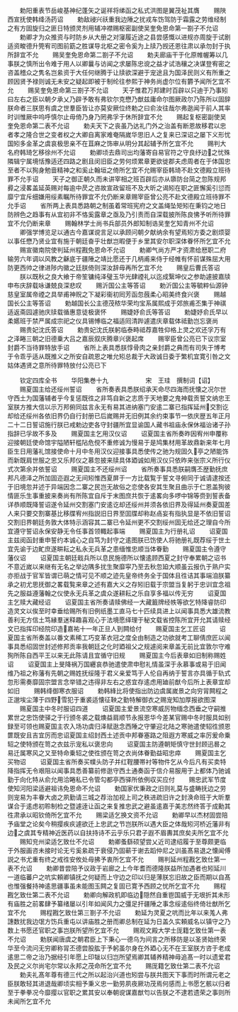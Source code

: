 <!-- { "loadSidebar": true } -->
　　勅阳重表节岳峻基神纪蓬矢之诞祥将绨函之私式洪图是翼茂祉其膺
　　赐陜西宣抚使韩绛汤药诏
　　勅敌祲兴祅重我边陲之扰戎车饬驾防于霜露之劳维经制之有方固旋归之匪日特颁灵剂用辅冲襟赐枢密副使吴奎免恩命第一劄子不允诏
　　勅卿才为众推资与时防乡从大册之对寖履近途之县尝感慨以进规亦周旋于试剧适资畯德升筦宥司图前筯之胜谋导北枢之密令奚为上牍乃觊还恩往肃以承勿封于执所辞宜不允
　　赐吴奎免恩命第二劄子不允诏
　　勅夫廊庙干于化原帷幄筹以几事朕之慎所出令难于用人以卿曩与访闻之求屡陈忠谠之益才试浩穰之决谋登宥密之咨盖稽众之隽名岂絫资于大任何继腾于让牍欲深避于宠途且为国泽民则义有所重之顾因贤予禄则诚无未安之疑起即被于制纶往参熙于神务尚虚尔位有欝予闻所乞宜不允
　　赐吴奎免恩命第三劄子不允诏
　　天子惟君万邦建时百辟以只迪于乃事矧曰左右之臣以朝夕承乂乃辟予敢有弗钦尔克懋乃猷兹庸命尔图厥政尔乃陈所以固辞朕命者三朕思有虞之世羣臣皆让亦莫安厥位终勅之曰俞汝往哉尔弗逖闻于前人其率时训惟厥中呜呼慎尔止毋倚乃身乃罔弗孚于休所辞宜不允
　　赐起复枢密副使吴奎免恩命第二表不允诏
　　勅夫天下之丧虽乃达礼门外之治盖有断恩故移君以忠者孝之隆合世之变者权之大卿自离家难奄隔嵗华思旧人之复来已深诏之屡下义形忧国矧多金革之虞哀极思亲不在苴麻之饰审从明分其起辅予所乞宜不允
　　赐判大名府韩琦乞移徐州不允诏
　　勅卿顷去鼎司出均藩寄自易官符之守良纾边之忧殊隣辑宁属境恬豫适还四路之剧且闵旧臣之劳何烦累章更欲徙郡夫虑周者在于体国忠至者不以狥身勉啬精神之和奚止翰垣之倚所乞宜不允赐宰臣韩琦不赴文德殿立班待罪不允手诏
　　天子之御正朝久而未讲宰相之班百辟后亦从隳防台简之忽陈规邦彛之浸畧盖延英赐对每逾中昃之咨故宣政留班不及大昕之谒矧在职之匪懈奚引愆而靡宁宜斥细嫌用绥素瞩所待罪宜不允仍断来章赐宰臣曾公亮不赴文德殿立班待罪不允手诏
　　省所两上表具悉路朝之制虽着常班宪府之文盖绳坠矩矧在秉钧之地日防辨色之趋事有从宜初非不恪奚露章之亟及乃引责而自深载披所陈良怫予听所待罪宜不允仍断来章
　　赐翰林学士尚书兵部员外郎知制诰吴奎乞知青州不允诏
　　卿强学博览足以通古今嘉谋谠言足以承顾问朝夕献纳余有望焉矧方委之剧烦婴以事任懋乃贤业宜有施于朝廷奋乎壮猷岂暇便于乡里其安尔职深体眷怀所乞宜不允
　　赐宣徽南院使判延州程戡免恩命不允诏
　　勅卿气尚方严才资肃给厯职二府输劳六年调以风教之龢底于疆陲之靖比愿还于几柄甫来侍于经帷有怀前谋殊屈大用防更西帅之律进陟内徽之廷朕倚则深汝辞毋再所乞宜不允
　　赐皇后曹氏答诏
　　朕以既秋之良大飨于帝笙镛纯泽璧玉华光肆禋礼以迄成繄坤仪之参助遽披嘉牍申布庆辞载咏谦兢良深悲叹
　　赐沂国公主等答诏
　　勅沂国公主等毓粹仙源钟慈皇室属帝禋之具举甫神贶之下凝彩衞初囘芳函忽蔇柔心昭美终食兴褒
　　赐越国长公主等答诏
　　勅越国长公主德茂秾华荣均宝系属熙成于郊旅甫丕集于神祺适返斋园遽驰庆牍载循惠意徒极褒怀
　　赐婕妤俞氏等答诏
　　勅婕妤俞氏早以柔嬺班于禁严属成宗祀之仪具锡愽临之福适囘清跸遽遣庆章载体祗勤岂忘褒尚
　　赐贵妃沈氏答诏
　　勅贵妃沈氏朕躬临泰畤祗荐嘉牲仰格上灵之欢还孚万有之泽睠三朝之旧德乗大吕之嘉辰叙庆腾章兴褒起席
　　赐宰臣曾公亮已下议宗室封爵不当待罪特放手诏
　　省所上表具悉朕惇骨肉之亲封爵之典而有司失于博考于令乖乎适从既推义之所安自疏恩之唯允矧总裁于大政诚日委于繁机宜寛引咎之文姑体遇贤之意所待罪特放付公亮已下


　　钦定四库全书
　　华阳集巻十九　　　　　　宋　王珪　撰制词【诏】
　　赐夏国主给还绥州誓诏
　　省所奏表具悉朕绍承天命尽四海而抚懐之况尔世守西土为国藩辅者乎今复惩既徃之非笃自新之志质于天地要之鬼神载贡誓文纳忠王室朕方推大信以示万邦俯同兹言永无有易其进纳塞门安逺二寨已指挥延州交割讫却给还绥州各依旧界仍自行封册已后嵗赐并无旧例其余约束事节一依庆歴五年正月二十二日誓诏施行朕已戒勅边吏各守封疆所宜显谕国人藏书祖庙永保休福诒诸子孙指辞已孚故不多及
　　赐夏国主乞用汉仪诏
　　诏夏国主省所奏昨因宥州申覆称迎接朝廷使命馆宇隘陋轩槛阽危傥不重修诚为慢易于是鸠集材用革故鼎新来年七月臣生日用藩礼馆接使命十月中冬用汉仪迎接事具悉使传之驰为规固久亭之陋能饰而新既肩世服之忠又乐邦仪之慕忽披来牍具体廼诚如用汉仪只依昨来张宗义所行仪式次第余并依誓诏
　　赐夏国主不还绥州诏
　　省所奏事具悉朕嗣膺丕歴勤抚庶邦凡德泽之所加固迩遐之无间矧惟西夏屏于一方比载覧于誓文寻俯同于诚请逮按还于旧境忽并述于异端因念二寨之民岂无故俗之恋使各安其生聚且曲示于仁恩盖狥彼情匪乐生事重披来奏尚有所陈宜自斥于末图庶共恢于逺畧向多啰中锦等赍到誓表备详恭顺既降誓诏遂令延州交割塞门安逺讫却还绥州并须各依旧界及得延州奏夏国差人来只要交割寨基比移牒宥州指説旧日界至囬牒却称赵卨妄有指执显是不依旧誓诏交割旧界朝廷务敦大体特示涵容其二寨已令延州更不交割绥州固无给还之理自今所宜遵守誓诏永保安静无令任事首领輙起事端
　　赐夏国主为行册礼诏
　　诏夏国主兹阅函封重申誓约本诚心之自笃为封守之逺图朕已饬使人将驰册礼既荐绥于世土宜先谕于边甿庶遂畊耘之私永无兵革之患缅惟忠顺当体眷勤
　　赐夏国主令遵守藩仪诏
　　诏夏国主朝廷戢兵所以息民施德所以懐逺顾西夏之封守奉累朝之诏书不意近嵗以来继有无名之举边隅多扰生聚靡寜乃至去秋忽廹大顺虽云报仇于熟户实亦拒战于官军皆谓已萌之情可见不顺之迹先皇帝终务全于国体且徃诘其事端洎朕纂承之初尤思抚御之畧载覧来章之述有嘉大义之存矧旧载于宗盟当复躬于忠训宜念祖先之服益遵藩翰之仪使永无兵革之虞众遂耕耘之乐自享多福以传无穷
　　诏夏国主乞赎大藏经诏
　　诏夏国主省所奏请赎佛经一大藏籖牌经帙等欲乞特降睿防印造灵文以俟至时幸垂给赐所有旧例纸墨工直马七十匹续具进上以闻事具悉大雄流教善利无方信土笃縁羣迷释趣喜观心于法境愿绎理于秘文载省控陈所宜开允其请赎经文已指挥印经院印造嘉祐十一年正旦人到闗给付
　　赐夏国主乞工匠诏
　　诏夏国主省所奏盖以番文素稀工巧变革衣冠之度全由制造之功欲就考工聊倩庶匠以闻事具悉绍固世封述修邦贡率我朝廷之化时廼祖父之规遽阅来章盖无前比宜敦尔守难狥所陈自西平王以来无此陈请且宜循守旧规
　　赐夏国主今后表章如旧制称赐姓诏
　　诏夏国主上旻降祸万国纒哀恭驰遣使肃申慰礼情虽深于永慕事或易于旧闻维乃祖之称藩有先朝之赐姓抚绥隆于君义亲爱笃于人伦自再纳于誓言亦具循于轨式忽形需奏靡固宗盟言念举错之违得非左右之惑宜存逺虑用廸前猷今后所上表章宜却如旧
　　赐韩绛御寒衣服诏
　　勅韩綘比将使指出防边虞属嵗景之向穷冐闗程之正邈埃尘薄于四野雪犯于重裘适懐征鞅之勤特解御衣之赐宠知加厚报欲图深
　　赐夏国主中冬时服诏四道
　　诏夏国主爱景流空寒威厉物缅念西垂之守嗣推累世之忠饬使驿之于行颁冬裘之载燠益肩顺节永报恩华今差某官赐中冬时服具如别録至可领也赐夏国主农入场功虞归泽赋逖念西陲之守肇迎北陆之寒驰遣使轺徃颁恩篚既安且吉宜厉而忠诏夏国主绍封西土述贡中邦眷塞路之阻遐方寒威之率厉爰命乗轺之使特颁在笥之衣兹示宠私以褒忠向
　　诏夏国主防遵朝矩慎守世封顾迅晷之易迁属寒风之又至特命乗轺之使徃颁在笥之衣尚体眷勤益昭忠瘁
　　赐夏国主乞买物诏
　　诏夏国主省所奏买幞头防子并红鞓腰帯衬等物件乞从今后凡有买卖特降指挥无令艰阻以闻事具悉善纂前修逖守西土通奏函于信介易服用于上都体乃驰诚勤于向化特从俞允用洽睠私已令管勾都亭西驿所依例収买应付
　　赐忠武军节度使知河阳梁适避祖讳免恩命不允诏
　　勅国家优秉政之旧则礼莫与盛畴抚边之劳则宠易为丰眷大卤之夙勤请三城之荐治加视上司之秩进疏旧许之封涣命班于大昕羣谋合于逺虑初聆制检之暨遽逹让函之来复推忠武之避虽逺嘉于美志然终答于成勳其徃肃承以昭钦倚所乞宜不允
　　赐梁适乞换文资不允诏
　　勅卿早以杰材固尝陪予庙堂之论矣今稍撄疾疢遽欲迁上忠武之节岂朕所以遇大臣之体哉矧河桥近藩非有边之虞其专精神近医药以自扶持诗不云乎乐只君子遐不眉夀其庶矣夫所乞宜不允
　　赐知兖州梁适乞致仕不允诏
　　勅卿蚤繇硕望尝乂近司逮绍履于至尊颇更临于外服画咨未接时论无亏奚絫疏于衰侵乃固蕲于谢去蹈仲尼之训虽髙易退之懐闻傅説之书尤重有终之戒徃安攸处毋拂予衷所乞宜不允
　　赐判延州程戡乞致仕第一表不允诏
　　勅卿昔尝陪予议政于岩廊之上今年耆而德隆朕益所加遇者也矧延川一道临蕃户之吭实頼卿镇抚之何疑而上守边之印以归是薄朕忘旧故之臣而期以自髙也惟强餐持神逺思疆事虽未能图玉闗之复固已寛予西顾之忧所乞宜不允
　　赐程戡乞致仕第二表不允诏
　　勅卿向解政机即临边隠然自重鬯国威于无垠折其未形有庙胜之前畧肆予纂绪屡以引年如闻风力之彊足扞疆陲之事念绥逺俗终倚壮猷所乞宜不允
　　赐程戡乞致仕第三劄子不允诏
　　勅延为灵夏之吭而比年以来羗人弗譓数扰我边氓方饬兵重屯以讲庙胜之册而卿总制在延为日盖久实頼威名以镇守之乃数上书愿还官职之事岂朕所望所乞宜不允
　　赐观文殿大学士厐籍乞致仕第一表不允诏
　　勅朕闻唐虞之朝君臣上下秉心一德乌为间言之所移防是以圣贤始终荣华至今流问无穷卿称冐丕德尝股肱于予躬虽尔身在外廼心无不在王室朕方咨于老成逺思二帝之治乃据经引年愿上印韨以归岂所望焉卿其辅养精神毋追髙一时以遗爱君及民之义尔尚宅尔常以永邦之茂命所乞宜不允
　　赐厐籍乞致仕第二表不允诏
　　勅夫礼髙年尊有德三代之所以起治兴道也矧尝与朕共图天下事而时所谓元老之臣朕敢轻其进退哉卿顷实相予秉义忠一勤劳夙夜厥功茂焉何感而上书愿乞骸以归者至于拳拳况今靡撄以官职之累其安以奉朝谠谋嘉猷匄以告朕之不逮若遗荣之事则所未闻所乞宜不允
